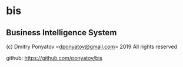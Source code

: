 # bis
## Business Intelligence System

(c) Dmitry Ponyatov <<dponyatov@gmail.com>> 2019 All rights reserved

github: https://github.com/ponyatov/bis
